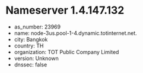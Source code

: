 # Nameserver 1.4.147.132

* as_number: 23969
* name: node-3us.pool-1-4.dynamic.totinternet.net.
* city: Bangkok
* country: TH
* organization: TOT Public Company Limited
* version: Unknown
* dnssec: false
